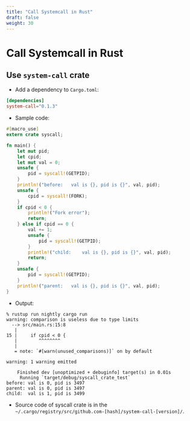 ```yaml
---
title: "Call Systemcall in Rust"
draft: false
weight: 30
---
```


# Call Systemcall in Rust

## Use `system-call` crate

- Add a dependency to `Cargo.toml`:

```toml
[dependencies]
system-call="0.1.3"
```

- Sample code:

```rust
#[macro_use]
extern crate syscall;

fn main() {
    let mut pid;
    let cpid;
    let mut val = 0;
    unsafe {
        pid = syscall!(GETPID);
    }
    println!("before:	val is {}, pid is {}", val, pid);
    unsafe {
        cpid = syscall!(FORK);
    }
    if cpid < 0 {
        println!("Fork error");
        return;
    } else if cpid == 0 {
        val += 1;
        unsafe {
            pid = syscall!(GETPID);
        }
        println!("child:	val is {}, pid is {}", val, pid);
        return;
    }
    unsafe {
        pid = syscall!(GETPID);
    }
    println!("parent:	val is {}, pid is {}", val, pid);
}
```

- Output:

```text
% rustup run nightly cargo run
warning: comparison is useless due to type limits
  --> src/main.rs:15:8
   |
15 |     if cpid < 0 {
   |        ^^^^^^^^
   |
   = note: `#[warn(unused_comparisons)]` on by default

warning: 1 warning emitted

    Finished dev [unoptimized + debuginfo] target(s) in 0.01s
     Running `target/debug/syscall_crate_test`
before: val is 0, pid is 3497
parent: val is 0, pid is 3497
child:  val is 1, pid is 3499
```

- Source code of syscall crate is in the `~/.cargo/registry/src/github.com-[hash]/system-call-[version]/`.
